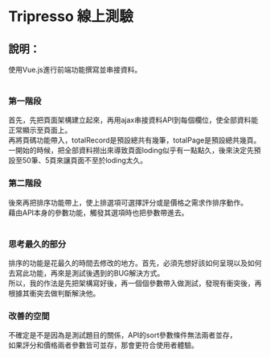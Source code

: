 # Tripresso 線上測驗
## 說明：
使用Vue.js進行前端功能撰寫並串接資料。<br><br>

### 第一階段
首先，先把頁面架構建立起來，再用ajax串接資料API到每個欄位，使全部資料能正常顯示至頁面上。<br>
再將頁碼功能帶入，totalRecord是預設總共有幾筆，totalPage是預設總共幾頁。<br>
一開始的時候，把全部資料撈出來導致頁面loding似乎有一點點久，後來決定先預設至50筆、5頁來讓頁面不至於loding太久。<br>


### 第二階段
後來再把排序功能帶上，使上排選項可選擇評分或是價格之需求作排序動作。<br>
藉由API本身的參數功能，觸發其選項時也把參數帶進去。<br><br>


### 思考最久的部分
排序的功能是花最久的時間去修改的地方。首先，必須先想好該如何呈現以及如何去寫此功能，再來是測試後遇到的BUG解決方式。<br>
所以，我的作法是先把架構寫好後，再一個個參數帶入做測試，發現有衝突後，再根據其衝突去做判斷解決他。<br>

### 改善的空間
不確定是不是因為是測試題目的關係，API的sort參數條件無法兩者並存，<br>
如果評分和價格兩者參數皆可並存，那會更符合使用者體驗。